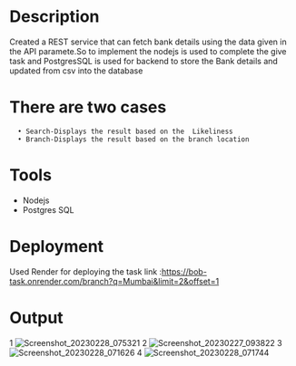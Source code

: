 # Description 
   Created a REST service that can fetch bank details using the data given in the API paramete.So to implement the  nodejs is used to complete the give task and PostgresSQL is used for backend to store the Bank details and updated from csv into the database
   
   # There are two cases 
      • Search-Displays the result based on the  Likeliness 
      • Branch-Displays the result based on the branch location 
# Tools
  * Nodejs
  * Postgres SQL
# Deployment 
  Used Render for deploying the task  link :https://bob-task.onrender.com/branch?q=Mumbai&limit=2&offset=1
# Output
 1
 ![Screenshot_20230228_075321](https://user-images.githubusercontent.com/77102491/221881967-a196f4d2-af37-4539-8a0b-9d4489d17a93.png)
 2
![Screenshot_20230227_093822](https://user-images.githubusercontent.com/77102491/221616711-3aebc1a9-2193-4a75-adbb-14a448be10b6.png)
3
![Screenshot_20230228_071626](https://user-images.githubusercontent.com/77102491/221872695-fbeece43-996e-42bc-add4-a8fee3f2d332.png)
4
![Screenshot_20230228_071744](https://user-images.githubusercontent.com/77102491/221872862-c5577f57-ce82-4387-93e5-f43c394735ab.png)
